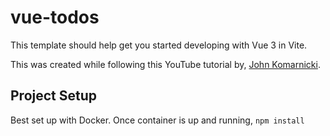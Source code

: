 # vue-todos

This template should help get you started developing with Vue 3 in Vite.

This was created while following this YouTube tutorial by, [John Komarnicki](https://www.youtube.com/watch?v=KTFH4P8unUQ).

## Project Setup

Best set up with Docker.
Once container is up and running, `npm install`